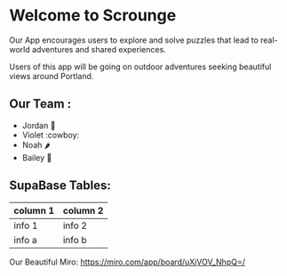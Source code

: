 # Welcome to Scrounge

Our App encourages users to explore and solve puzzles that lead to real-world adventures and shared experiences.

Users of this app will be going on outdoor adventures seeking beautiful views around Portland.

## Our Team :

- Jordan :doughnut:
- Violet :cowboy:
- Noah :hot_pepper:
- Bailey :parrot:

## SupaBase Tables:

| column 1 | column 2 |
| -------- | -------- |
| info 1   | info 2   |
| info a   | info b   |

Our Beautiful Miro:
https://miro.com/app/board/uXjVOV_NhpQ=/
